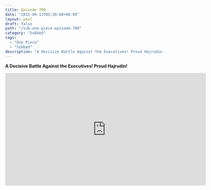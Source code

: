 ```yaml
---
title: Episode 709
date: "2015-09-13T05:30:00+00:00"
layout: post
draft: false
path: "/sub-one-piece-episode-709"
category: "Subbed"
tags:
  - "One Piece"
  - "Subbed"
description: "A Decisive Battle Against the Executives! Proud Hajrudin!"
---
```


**A Decisive Battle Against the Executives! Proud Hajrudin!**

<iframe width="640" height="360" src="https://www.rapidvideo.com/e/G5ZQ8IF5VK" frameborder="0" marginwidth=0 marginheight=0 scrolling=no allowfullscreen></iframe>

